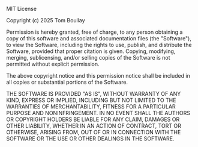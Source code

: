 MIT License

Copyright (c) 2025 Tom Boullay

Permission is hereby granted, free of charge, to any person obtaining a copy
of this software and associated documentation files (the "Software"), to view
the Software, including the rights to use, publish, and distribute the Software,
provided that proper citation is given. Copying, modifying, merging, sublicensing,
and/or selling copies of the Software is not permitted without explicit permission.

The above copyright notice and this permission notice shall be included in all
copies or substantial portions of the Software.

THE SOFTWARE IS PROVIDED "AS IS", WITHOUT WARRANTY OF ANY KIND, EXPRESS OR
IMPLIED, INCLUDING BUT NOT LIMITED TO THE WARRANTIES OF MERCHANTABILITY,
FITNESS FOR A PARTICULAR PURPOSE AND NONINFRINGEMENT. IN NO EVENT SHALL THE
AUTHORS OR COPYRIGHT HOLDERS BE LIABLE FOR ANY CLAIM, DAMAGES OR OTHER
LIABILITY, WHETHER IN AN ACTION OF CONTRACT, TORT OR OTHERWISE, ARISING FROM,
OUT OF OR IN CONNECTION WITH THE SOFTWARE OR THE USE OR OTHER DEALINGS IN THE
SOFTWARE.
